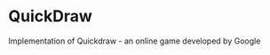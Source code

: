 #                                                     QuickDraw
Implementation of Quickdraw - an online game developed by Google
